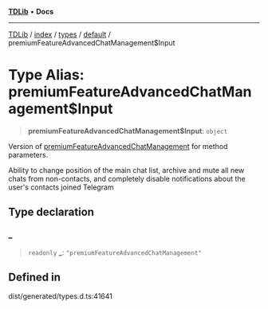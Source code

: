 [**TDLib**](../../../../../../README.md) • **Docs**

***

[TDLib](../../../../../../modules.md) / [index](../../../../../README.md) / [types](../../../README.md) / [default](../README.md) / premiumFeatureAdvancedChatManagement$Input

# Type Alias: premiumFeatureAdvancedChatManagement$Input

> **premiumFeatureAdvancedChatManagement$Input**: `object`

Version of [premiumFeatureAdvancedChatManagement](premiumFeatureAdvancedChatManagement.md) for method parameters.

Ability to change position of the main chat list, archive and mute all new chats from non-contacts, and completely disable notifications about the user's contacts joined Telegram

## Type declaration

### \_

> `readonly` **\_**: `"premiumFeatureAdvancedChatManagement"`

## Defined in

dist/generated/types.d.ts:41641
